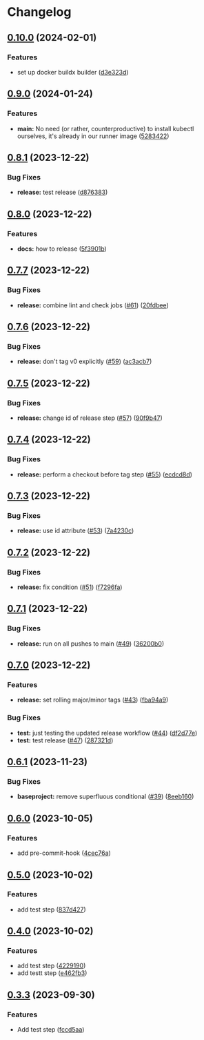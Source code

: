 # Changelog

## [0.10.0](https://github.com/ZeitOnline/gh-action-baseproject/compare/v0.9.0...v0.10.0) (2024-02-01)


### Features

* set up docker buildx builder ([d3e323d](https://github.com/ZeitOnline/gh-action-baseproject/commit/d3e323d54f13140e7c748bf8fb41fe236901be67))

## [0.9.0](https://github.com/ZeitOnline/gh-action-baseproject/compare/v0.8.1...v0.9.0) (2024-01-24)


### Features

* **main:** No need (or rather, counterproductive) to install kubectl ourselves, it's already in our runner image ([5283422](https://github.com/ZeitOnline/gh-action-baseproject/commit/5283422b792bc482210973725d5798c50fd403cc))

## [0.8.1](https://github.com/ZeitOnline/gh-action-baseproject/compare/v0.8.0...v0.8.1) (2023-12-22)


### Bug Fixes

* **release:** test release ([d876383](https://github.com/ZeitOnline/gh-action-baseproject/commit/d8763833630234842199703cfa539728593349af))

## [0.8.0](https://github.com/ZeitOnline/gh-action-baseproject/compare/v0.7.7...v0.8.0) (2023-12-22)


### Features

* **docs:** how to release ([5f3901b](https://github.com/ZeitOnline/gh-action-baseproject/commit/5f3901bf8953fe034202bf4f08f5b42422140045))

## [0.7.7](https://github.com/ZeitOnline/gh-action-baseproject/compare/v0.7.6...v0.7.7) (2023-12-22)


### Bug Fixes

* **release:** combine lint and check jobs ([#61](https://github.com/ZeitOnline/gh-action-baseproject/issues/61)) ([20fdbee](https://github.com/ZeitOnline/gh-action-baseproject/commit/20fdbeebd826622cea71b1f725c8b8e24a54c2fa))

## [0.7.6](https://github.com/ZeitOnline/gh-action-baseproject/compare/v0.7.5...v0.7.6) (2023-12-22)


### Bug Fixes

* **release:** don't tag v0 explicitly ([#59](https://github.com/ZeitOnline/gh-action-baseproject/issues/59)) ([ac3acb7](https://github.com/ZeitOnline/gh-action-baseproject/commit/ac3acb7db7bc0e70df163fe7a43d60f046546ec7))

## [0.7.5](https://github.com/ZeitOnline/gh-action-baseproject/compare/v0.7.4...v0.7.5) (2023-12-22)


### Bug Fixes

* **release:** change id of release step ([#57](https://github.com/ZeitOnline/gh-action-baseproject/issues/57)) ([90f9b47](https://github.com/ZeitOnline/gh-action-baseproject/commit/90f9b472fba45df1008282a89ae4389caf97df41))

## [0.7.4](https://github.com/ZeitOnline/gh-action-baseproject/compare/v0.7.3...v0.7.4) (2023-12-22)


### Bug Fixes

* **release:** perform a checkout before tag step ([#55](https://github.com/ZeitOnline/gh-action-baseproject/issues/55)) ([ecdcd8d](https://github.com/ZeitOnline/gh-action-baseproject/commit/ecdcd8d15777e7eec5218e3899504075c6733ed8))

## [0.7.3](https://github.com/ZeitOnline/gh-action-baseproject/compare/v0.7.2...v0.7.3) (2023-12-22)


### Bug Fixes

* **release:** use id attribute ([#53](https://github.com/ZeitOnline/gh-action-baseproject/issues/53)) ([7a4230c](https://github.com/ZeitOnline/gh-action-baseproject/commit/7a4230cb8bac27368dd950c61a89343fdd03be5c))

## [0.7.2](https://github.com/ZeitOnline/gh-action-baseproject/compare/v0.7.1...v0.7.2) (2023-12-22)


### Bug Fixes

* **release:** fix condition ([#51](https://github.com/ZeitOnline/gh-action-baseproject/issues/51)) ([f7296fa](https://github.com/ZeitOnline/gh-action-baseproject/commit/f7296fa89733a6569a61362c54af27eef38939b6))

## [0.7.1](https://github.com/ZeitOnline/gh-action-baseproject/compare/v0.7.0...v0.7.1) (2023-12-22)


### Bug Fixes

* **release:** run on all pushes to main ([#49](https://github.com/ZeitOnline/gh-action-baseproject/issues/49)) ([36200b0](https://github.com/ZeitOnline/gh-action-baseproject/commit/36200b0179f8022bb8532fb95db0217700e6fdc6))

## [0.7.0](https://github.com/ZeitOnline/gh-action-baseproject/compare/v0.6.1...v0.7.0) (2023-12-22)


### Features

* **release:** set rolling major/minor tags ([#43](https://github.com/ZeitOnline/gh-action-baseproject/issues/43)) ([fba94a9](https://github.com/ZeitOnline/gh-action-baseproject/commit/fba94a9cefc917be20332fbb09b318ad80bf54c8))


### Bug Fixes

* **test:** just testing the updated release workflow ([#44](https://github.com/ZeitOnline/gh-action-baseproject/issues/44)) ([df2d77e](https://github.com/ZeitOnline/gh-action-baseproject/commit/df2d77ecd2530efc7ad3973d49f7afb4115a120e))
* **test:** test release ([#47](https://github.com/ZeitOnline/gh-action-baseproject/issues/47)) ([287321d](https://github.com/ZeitOnline/gh-action-baseproject/commit/287321de220f02b991ef990bb15729a4d668d061))

## [0.6.1](https://github.com/ZeitOnline/gh-action-baseproject/compare/v0.6.0...v0.6.1) (2023-11-23)


### Bug Fixes

* **baseproject:** remove superfluous conditional ([#39](https://github.com/ZeitOnline/gh-action-baseproject/issues/39)) ([8eeb160](https://github.com/ZeitOnline/gh-action-baseproject/commit/8eeb16075c7a541e8cbf3077761b9b0fa6a282d8))

## [0.6.0](https://github.com/ZeitOnline/gh-action-baseproject/compare/v0.5.1...v0.6.0) (2023-10-05)


### Features

* add pre-commit-hook ([4cec76a](https://github.com/ZeitOnline/gh-action-baseproject/commit/4cec76aa8c4090c3ddc3ce20265c1c39efbdbcb3))

## [0.5.0](https://github.com/ZeitOnline/gh-action-baseproject/compare/v0.4.0...v0.5.0) (2023-10-02)


### Features

* add test step ([837d427](https://github.com/ZeitOnline/gh-action-baseproject/commit/837d427a6ff825b60aa10c0b96a59c910b9b5437))

## [0.4.0](https://github.com/ZeitOnline/gh-action-baseproject/compare/v0.3.3...v0.4.0) (2023-10-02)


### Features

* add test step ([4229190](https://github.com/ZeitOnline/gh-action-baseproject/commit/4229190d11b78c34b9eb7e34099df076678c8579))
* add testt step ([e462fb3](https://github.com/ZeitOnline/gh-action-baseproject/commit/e462fb3012d5ce82a1e0f990d983ebd9e728b2e6))

## [0.3.3](https://github.com/ZeitOnline/gh-action-baseproject/compare/v0.3.2...v0.3.3) (2023-09-30)


### Features

* Add test step ([fccd5aa](https://github.com/ZeitOnline/gh-action-baseproject/commit/fccd5aa6348ec1a607aca8217c0bf907dfe71f2d))
